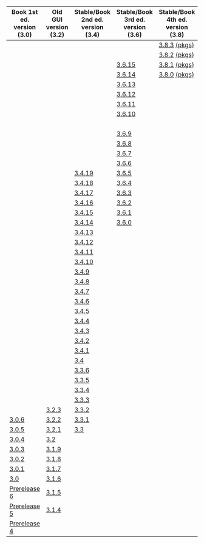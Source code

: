 |Book 1st<br> ed. version<br> (3.0)|Old GUI<br> version<br> (3.2)|Stable/Book <br>2nd ed. version<br> (3.4)|Stable/Book<br> 3rd ed. version<br> (3.6)|Stable/Book<br> 4th ed. version<br> (3.8)|Development<br> version<br> (3.9)|
|--- |--- |--- |--- |--- |--- |
|||||[3.8.3](http://www.cs.waikato.ac.nz/~ml/weka/CHANGELOG-3-8-3) [(pkgs)](http://www.cs.waikato.ac.nz/~ml/weka/CHANGELOG_PACKAGES-3-8-3)|[3.9.3](http://www.cs.waikato.ac.nz/~ml/weka/CHANGELOG-3-9-3) [(pkgs)](http://www.cs.waikato.ac.nz/~ml/weka/CHANGELOG_PACKAGES-3-9-3)|
|||||[3.8.2](http://www.cs.waikato.ac.nz/~ml/weka/CHANGELOG-3-8-2) [(pkgs)](http://www.cs.waikato.ac.nz/~ml/weka/CHANGELOG_PACKAGES-3-8-2)|[3.9.2](http://www.cs.waikato.ac.nz/~ml/weka/CHANGELOG-3-9-2) [(pkgs)](http://www.cs.waikato.ac.nz/~ml/weka/CHANGELOG_PACKAGES-3-9-2)|
||||[3.6.15](http://www.cs.waikato.ac.nz/~ml/weka/CHANGELOG-3-6-15)|[3.8.1](http://www.cs.waikato.ac.nz/~ml/weka/CHANGELOG-3-8-1) [(pkgs)](http://www.cs.waikato.ac.nz/~ml/weka/CHANGELOG_PACKAGES-3-8-1)|[3.9.1](http://www.cs.waikato.ac.nz/~ml/weka/CHANGELOG-3-9-1) [(pkgs)](http://www.cs.waikato.ac.nz/~ml/weka/CHANGELOG_PACKAGES-3-9-1)|
||||[3.6.14](http://www.cs.waikato.ac.nz/~ml/weka/CHANGELOG-3-6-14)|[3.8.0](http://www.cs.waikato.ac.nz/~ml/weka/CHANGELOG-3-8-0) [(pkgs)](http://www.cs.waikato.ac.nz/~ml/weka/CHANGELOG_PACKAGES-3-8-0)|[3.9.0](http://www.cs.waikato.ac.nz/~ml/weka/CHANGELOG-3-9-0) [(pkgs)](http://www.cs.waikato.ac.nz/~ml/weka/CHANGELOG_PACKAGES-3-9-0)|
||||[3.6.13](http://www.cs.waikato.ac.nz/~ml/weka/CHANGELOG-3-6-13)||[3.7.13](http://www.cs.waikato.ac.nz/~ml/weka/CHANGELOG-3-7-13) [(pkgs)](http://www.cs.waikato.ac.nz/~ml/weka/CHANGELOG_PACKAGES-3-7-13)|
||||[3.6.12](http://www.cs.waikato.ac.nz/~ml/weka/CHANGELOG-3-6-12)||[3.7.12](http://www.cs.waikato.ac.nz/~ml/weka/CHANGELOG-3-7-12) [(pkgs)](http://www.cs.waikato.ac.nz/~ml/weka/CHANGELOG_PACKAGES-3-7-12)|
||||[3.6.11](http://www.cs.waikato.ac.nz/~ml/weka/CHANGELOG-3-6-11)||[3.7.11](http://www.cs.waikato.ac.nz/~ml/weka/CHANGELOG-3-7-11) [(pkgs)](http://www.cs.waikato.ac.nz/~ml/weka/CHANGELOG_PACKAGES-3-7-11)|
||||[3.6.10](http://www.cs.waikato.ac.nz/~ml/weka/CHANGELOG-3-6-10)||[3.7.10](http://www.cs.waikato.ac.nz/~ml/weka/CHANGELOG-3-7-10) [(pkgs)](http://www.cs.waikato.ac.nz/~ml/weka/CHANGELOG_PACKAGES-3-7-10)|
||||||[3.7.9](http://www.cs.waikato.ac.nz/~ml/weka/CHANGELOG-3-7-9) [(pkgs)](http://www.cs.waikato.ac.nz/~ml/weka/CHANGELOG_PACKAGES-3-7-9)|
||||[3.6.9](http://www.cs.waikato.ac.nz/~ml/weka/CHANGELOG-3-6-9)||[3.7.8](http://www.cs.waikato.ac.nz/~ml/weka/CHANGELOG-3-7-8) [(pkgs)](http://www.cs.waikato.ac.nz/~ml/weka/CHANGELOG_PACKAGES-3-7-8)|
||||[3.6.8](http://www.cs.waikato.ac.nz/~ml/weka/CHANGELOG-3-6-8)||[3.7.7](http://www.cs.waikato.ac.nz/~ml/weka/CHANGELOG-3-7-7) [(pkgs)](http://www.cs.waikato.ac.nz/~ml/weka/CHANGELOG_PACKAGES-3-7-7)|
||||[3.6.7](http://www.cs.waikato.ac.nz/~ml/weka/CHANGELOG-3-6-7)||[3.7.6](http://www.cs.waikato.ac.nz/~ml/weka/CHANGELOG-3-7-6) [(pkgs)](http://www.cs.waikato.ac.nz/~ml/weka/CHANGELOG_PACKAGES-3-7-6)|
||||[3.6.6](http://www.cs.waikato.ac.nz/~ml/weka/CHANGELOG-3-6-6)||[3.7.5](http://www.cs.waikato.ac.nz/~ml/weka/CHANGELOG-3-7-5) [(pkgs)](http://www.cs.waikato.ac.nz/~ml/weka/CHANGELOG_PACKAGES-3-7-5)|
|||[3.4.19](http://www.cs.waikato.ac.nz/~ml/weka/CHANGELOG-3-4-19)|[3.6.5](http://www.cs.waikato.ac.nz/~ml/weka/CHANGELOG-3-6-5)||[3.7.4](http://www.cs.waikato.ac.nz/~ml/weka/CHANGELOG-3-7-4) [(pkgs)](http://www.cs.waikato.ac.nz/~ml/weka/CHANGELOG_PACKAGES-3-7-4)|
|||[3.4.18](http://www.cs.waikato.ac.nz/~ml/weka/CHANGELOG-3-4-18)|[3.6.4](http://www.cs.waikato.ac.nz/~ml/weka/CHANGELOG-3-6-4)||[3.7.3](http://www.cs.waikato.ac.nz/~ml/weka/CHANGELOG-3-7-3) [(pkgs)](http://www.cs.waikato.ac.nz/~ml/weka/CHANGELOG_PACKAGES-3-7-3)|
|||[3.4.17](http://www.cs.waikato.ac.nz/~ml/weka/CHANGELOG-3-4-17)|[3.6.3](http://www.cs.waikato.ac.nz/~ml/weka/CHANGELOG-3-6-3)||[3.7.2](http://www.cs.waikato.ac.nz/~ml/weka/CHANGELOG-3-7-2) [(pkgs)](http://www.cs.waikato.ac.nz/~ml/weka/CHANGELOG_PACKAGES-3-7-2)|
|||[3.4.16](http://www.cs.waikato.ac.nz/~ml/weka/CHANGELOG-3-4-16)|[3.6.2](http://www.cs.waikato.ac.nz/~ml/weka/CHANGELOG-3-6-2)||[3.7.1](http://www.cs.waikato.ac.nz/~ml/weka/CHANGELOG-3-7-1)|
|||[3.4.15](http://www.cs.waikato.ac.nz/~ml/weka/CHANGELOG-3-4-15)|[3.6.1](http://www.cs.waikato.ac.nz/~ml/weka/CHANGELOG-3-6-1)||[3.7.0](http://www.cs.waikato.ac.nz/~ml/weka/CHANGELOG-3-7-0)|
|||[3.4.14](http://www.cs.waikato.ac.nz/~ml/weka/CHANGELOG-3-4-14)|[3.6.0](http://www.cs.waikato.ac.nz/~ml/weka/CHANGELOG-3-6-0)|||
|||[3.4.13](http://www.cs.waikato.ac.nz/~ml/weka/CHANGELOG-3-4-13.html)|||[3.5.8](http://www.cs.waikato.ac.nz/~ml/weka/CHANGELOG-3-5-8.html)|
|||[3.4.12](http://www.cs.waikato.ac.nz/~ml/weka/CHANGELOG-3-4-12.html)|||[3.5.7](http://www.cs.waikato.ac.nz/~ml/weka/CHANGELOG-3-5-7.html)|
|||[3.4.11](http://www.cs.waikato.ac.nz/~ml/weka/CHANGELOG-3-4-11.html)|||[3.5.6](http://www.cs.waikato.ac.nz/~ml/weka/CHANGELOG-3-5-6.html)|
|||[3.4.10](http://www.cs.waikato.ac.nz/~ml/weka/CHANGELOG-3-4-10.html)|||[3.5.5](http://www.cs.waikato.ac.nz/~ml/weka/CHANGELOG-3-5-5.html)|
|||[3.4.9](http://www.cs.waikato.ac.nz/~ml/weka/CHANGELOG-3-4-9.html)|||[3.5.4](http://www.cs.waikato.ac.nz/~ml/weka/CHANGELOG-3-5-4.html)|
|||[3.4.8](http://www.cs.waikato.ac.nz/~ml/weka/CHANGELOG-3-4-8.html)|||[3.5.3](http://www.cs.waikato.ac.nz/~ml/weka/CHANGELOG-3-5-3.html)|
|||[3.4.7](http://www.cs.waikato.ac.nz/~ml/weka/CHANGELOG-3-4-7.html)|||[3.5.2](http://www.cs.waikato.ac.nz/~ml/weka/CHANGELOG-3-5-2.html)|
|||[3.4.6](http://www.cs.waikato.ac.nz/~ml/weka/CHANGELOG-3-4-6.html)|||[3.5.1](http://www.cs.waikato.ac.nz/~ml/weka/CHANGELOG-3-5-1.html)|
|||[3.4.5](http://www.cs.waikato.ac.nz/~ml/weka/CHANGELOG-3-4-5.html)|||[3.5.0](http://www.cs.waikato.ac.nz/~ml/weka/CHANGELOG-3-5-0.html)|
|||[3.4.4](http://www.cs.waikato.ac.nz/~ml/weka/CHANGELOG-3-4-4.html)||||
|||[3.4.3](http://www.cs.waikato.ac.nz/~ml/weka/CHANGELOG-3-4-3)||||
|||[3.4.2](http://www.cs.waikato.ac.nz/~ml/weka/CHANGELOG-3-4-2)||||
|||[3.4.1](http://www.cs.waikato.ac.nz/~ml/weka/CHANGELOG-3-4-1)||||
|||[3.4](http://www.cs.waikato.ac.nz/~ml/weka/CHANGELOG-3-4)||||
|||[3.3.6](http://www.cs.waikato.ac.nz/~ml/weka/CHANGELOG-3-3-6)||||
|||[3.3.5](http://www.cs.waikato.ac.nz/~ml/weka/CHANGELOG-3-3-5)||||
|||[3.3.4](http://www.cs.waikato.ac.nz/~ml/weka/CHANGELOG-3-3-4)||||
|||[3.3.3](http://www.cs.waikato.ac.nz/~ml/weka/CHANGELOG-3-3-3)||||
||[3.2.3](http://www.cs.waikato.ac.nz/~ml/weka/CHANGELOG-3-2-3)|[3.3.2](http://www.cs.waikato.ac.nz/~ml/weka/CHANGELOG-3-3-2)||||
|[3.0.6](http://www.cs.waikato.ac.nz/~ml/weka/CHANGELOG-3.0.6)|[3.2.2](http://www.cs.waikato.ac.nz/~ml/weka/CHANGELOG-3-2-2)|[3.3.1](http://www.cs.waikato.ac.nz/~ml/weka/CHANGELOG-3-3-1)||||
|[3.0.5](http://www.cs.waikato.ac.nz/~ml/weka/CHANGELOG-3.0.5)|[3.2.1](http://www.cs.waikato.ac.nz/~ml/weka/CHANGELOG-3-2-1)|[3.3](http://www.cs.waikato.ac.nz/~ml/weka/CHANGELOG-3-3)||||
|[3.0.4](http://www.cs.waikato.ac.nz/~ml/weka/CHANGELOG-3.0.4)|[3.2](http://www.cs.waikato.ac.nz/~ml/weka/CHANGELOG-3-2)|||||
|[3.0.3](http://www.cs.waikato.ac.nz/~ml/weka/CHANGELOG-3.0.3)|[3.1.9](http://www.cs.waikato.ac.nz/~ml/weka/CHANGELOG-3-1-9)|||||
|[3.0.2](http://www.cs.waikato.ac.nz/~ml/weka/CHANGELOG-3.0.2)|[3.1.8](http://www.cs.waikato.ac.nz/~ml/weka/CHANGELOG-3-1-8)|||||
|[3.0.1](http://www.cs.waikato.ac.nz/~ml/weka/CHANGELOG-3.0.1)|[3.1.7](http://www.cs.waikato.ac.nz/~ml/weka/CHANGELOG-3-1-7)|||||
|[3.0](http://www.cs.waikato.ac.nz/~ml/weka/CHANGELOG-3.0)|[3.1.6](http://www.cs.waikato.ac.nz/~ml/weka/CHANGELOG-3-1-6)|||||
|[Prerelease 6](http://www.cs.waikato.ac.nz/~ml/weka/CHANGELOG-PRE6)|[3.1.5](http://www.cs.waikato.ac.nz/~ml/weka/CHANGELOG-3-1-5)|||||
|[Prerelease 5](http://www.cs.waikato.ac.nz/~ml/weka/CHANGELOG-PRE5)|[3.1.4](http://www.cs.waikato.ac.nz/~ml/weka/CHANGELOG-3-1-4)|||||
|[Prerelease 4](http://www.cs.waikato.ac.nz/~ml/weka/CHANGELOG-PRE4)||||||
